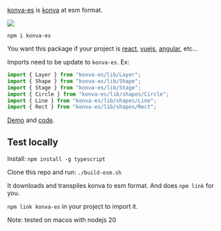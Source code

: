 [konva-es](https://github.com/tbo47/konva-es/) is [konva](https://github.com/konvajs/konva) at esm format.

<img src="https://img.shields.io/npm/dw/konva-es.svg?logo=npm&logoColor=fff&label=NPM+package&color=limegreen" />

`npm i konva-es`

You want this package if your project is [react](https://react.dev/), [vuejs](https://vuejs.org/), [angular](https://angular.dev/), etc...

Imports need to be update to `konva-es`. Ex:

```javascript
import { Layer } from "konva-es/lib/Layer";
import { Shape } from "konva-es/lib/Shape";
import { Stage } from "konva-es/lib/Stage";
import { Circle } from "konva-es/lib/shapes/Circle";
import { Line } from "konva-es/lib/shapes/Line";
import { Rect } from "konva-es/lib/shapes/Rect";
```

[Demo](https://tbo47.github.io/konva-esm_example1/) and [code](https://github.com/tbo47/tbo47.github.io/blob/main/konva-esm_example1/index.js).

## Test locally

Install: `npm install -g typescript`

Clone this repo and run: `./build-esm.sh`

It downloads and transpiles konva to esm format. And does `npm link` for you.

`npm link konva-es` in your project to import it.

Note: tested on macos with nodejs 20
